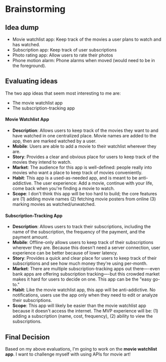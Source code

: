 # Brainstorming

## Idea dump

- Movie watchlist app: Keep track of the movies a user plans to watch and has watched.
- Subscription app: Keep track of user subscriptions
- Photo rating app: Allow users to rate their photos
- Phone motion alarm: Phone alarms when moved (would need to be in the foreground).

## Evaluating ideas

The two app ideas that seem most interesting to me are:
- The movie watchlist app 
- The subscription-tracking app

#### Movie Watchlist App
- **Description**: Allows users to keep track of the movies they want to and have watched in one centralized place. Movie names are added to the app, then are marked watched by a user.
- **Mobile**: Users are able to add a movie to their watchlist wherever they are.
- **Story**: Provides a clear and obvious place for users to keep track of the movies they intend to watch. 
- **Market**: The audience for this app is well-defined: people really into movies who want a place to keep track of movies conveniently. 
- **Habit**: This app is a used-as-needed app, and is meant to be anti-addictive. The user experience: Add a movie, continue with your life, come back when you're finding a movie to watch. 
- **Scope**: I don't think this app will be too hard to build; the core features are (1) adding movie names (2) fetching movie posters from online (3) marking movies as watched/unwatched. 

#### Subscription-Tracking App
- **Description**: Allows users to track their subscriptions, including the name of the subscription, the frequency of the payment, and the payment amount.
- **Mobile**: Offline-only allows users to keep track of their subscriptions wherever they are. Because this doesn't need a server connection, user experience can be better because of lower latency. 
- **Story**: Provides a quick and clear place for users to keep track of their subscriptions and see how much money they're using per-month. 
- **Market**: There are multiple subscription-tracking apps out there—-even bank apps are offering subscription tracking—-but this crowded market makes it hard for users to decide on one. This app can be the "easy go-to."
- **Habit**: Like the movie watchlist app, this app will be anti-addictive. No notifications, users use the app only when they need to edit or analyze their subscriptions.
- **Scope**: This app will likely be easier than the movie watchlist app because it doesn't access the internet. The MVP experience will be: (1) adding a subscription (name, cost, frequency), (2) ability to view the subscriptions. 

## Final Decision

Based on my above evaluations, I'm going to work on the **movie watchlist app**. I want to challenge myself with using APIs for movie art! 
